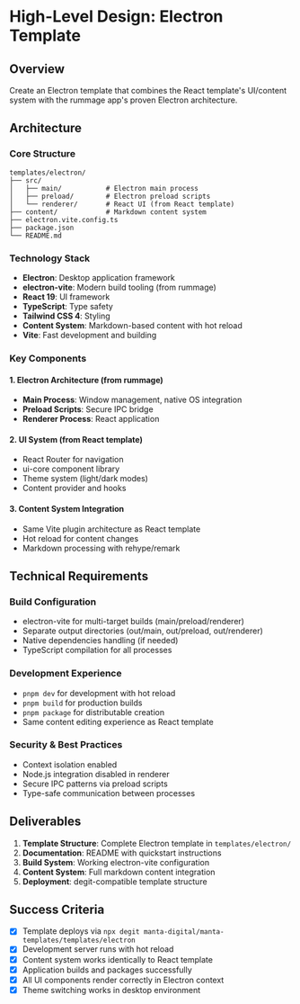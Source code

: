 # High-Level Design: Electron Template

## Overview
Create an Electron template that combines the React template's UI/content system with the rummage app's proven Electron architecture.

## Architecture

### Core Structure
```
templates/electron/
├── src/
│   ├── main/           # Electron main process
│   ├── preload/        # Electron preload scripts  
│   └── renderer/       # React UI (from React template)
├── content/            # Markdown content system
├── electron.vite.config.ts
├── package.json
└── README.md
```

### Technology Stack
- **Electron**: Desktop application framework
- **electron-vite**: Modern build tooling (from rummage)
- **React 19**: UI framework
- **TypeScript**: Type safety
- **Tailwind CSS 4**: Styling
- **Content System**: Markdown-based content with hot reload
- **Vite**: Fast development and building

### Key Components

#### 1. Electron Architecture (from rummage)
- **Main Process**: Window management, native OS integration
- **Preload Scripts**: Secure IPC bridge
- **Renderer Process**: React application

#### 2. UI System (from React template)
- React Router for navigation
- ui-core component library
- Theme system (light/dark modes)
- Content provider and hooks

#### 3. Content System Integration
- Same Vite plugin architecture as React template
- Hot reload for content changes
- Markdown processing with rehype/remark

## Technical Requirements

### Build Configuration
- electron-vite for multi-target builds (main/preload/renderer)
- Separate output directories (out/main, out/preload, out/renderer)
- Native dependencies handling (if needed)
- TypeScript compilation for all processes

### Development Experience
- `pnpm dev` for development with hot reload
- `pnpm build` for production builds
- `pnpm package` for distributable creation
- Same content editing experience as React template

### Security & Best Practices
- Context isolation enabled
- Node.js integration disabled in renderer
- Secure IPC patterns via preload scripts
- Type-safe communication between processes

## Deliverables

1. **Template Structure**: Complete Electron template in `templates/electron/`
2. **Documentation**: README with quickstart instructions
3. **Build System**: Working electron-vite configuration
4. **Content System**: Full markdown content integration
5. **Deployment**: degit-compatible template structure

## Success Criteria

- [x] Template deploys via `npx degit manta-digital/manta-templates/templates/electron`
- [x] Development server runs with hot reload
- [x] Content system works identically to React template
- [x] Application builds and packages successfully
- [x] All UI components render correctly in Electron context
- [x] Theme switching works in desktop environment